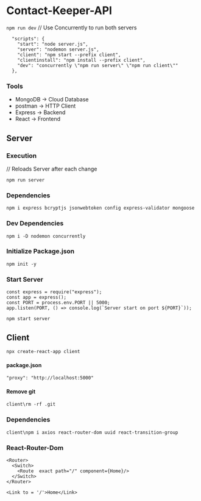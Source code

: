 # Contact-Keeper-API

`npm run dev`
// Use Concurrently to run both servers

```
  "scripts": {
    "start": "node server.js",
    "server": "nodemon server.js",
    "client": "npm start --prefix client",
    "clientinstall": "npm install --prefix client",
    "dev": "concurrently \"npm run server\" \"npm run client\""
  },
```

### Tools

- MongoDB -> Cloud Database
- postman -> HTTP Client
- Express -> Backend
- React -> Frontend

## Server

### Execution

// Reloads Server after each change

`npm run server`

### Dependencies

`npm i express bcryptjs jsonwebtoken config express-validator mongoose`

### Dev Dependencies

`npm i -D nodemon concurrently`

### Initialize Package.json

`npm init -y`

### Start Server

```
const express = require("express");
const app = express();
const PORT = process.env.PORT || 5000;
app.listen(PORT, () => console.log(`Server start on port ${PORT}`));
```

`npm start server`

## Client

`npx create-react-app client`

#### package.json

`"proxy": "http://localhost:5000"`

#### Remove git

`client\rm -rf .git`

### Dependencies

`client\npm i axios react-router-dom uuid react-transition-group`

### React-Router-Dom

```
<Router>
  <Switch>
    <Route  exact path="/" component={Home}/>
  </Switch>
</Router>
```

`<Link to = '/'>Home</Link>`
